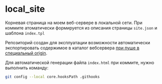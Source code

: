 # local_site

Корневая страница на моем веб-сервере в локальной сети.
При коммите атоматически формируется из описания страницы `site.json` и шаблона `index.tpl` 

Репозиторий создан для эксплуатации возможности автоматически экспортировать содержимое в каталог вебсервера [при пуше в специальный origin](https://vsuh.github.io/vpub/OBSIDIAN/notes/%D0%90%D0%B2%D1%82%D0%BE%D0%BC%D0%B0%D1%82%D0%B8%D1%87%D0%B5%D1%81%D0%BA%D0%BE%D0%B5%20%D0%BE%D0%B1%D0%BD%D0%BE%D0%B2%D0%BB%D0%B5%D0%BD%D0%B8%D0%B5%20%D1%81%D0%BE%D0%B4%D0%B5%D1%80%D0%B6%D0%B8%D0%BC%D0%BE%D0%B3%D0%BE%20%D1%81%D0%B0%D0%B9%D1%82%D0%B0%20%D0%BF%D1%80%D0%B8%20%D0%BF%D1%83%D1%88%D0%B5%20%D0%B2%20github.com.html).

Для автоматической генерации файла `index.html` при коммите, нужно выполнить команду:

```bash
git config --local core.hooksPath .githooks
```

